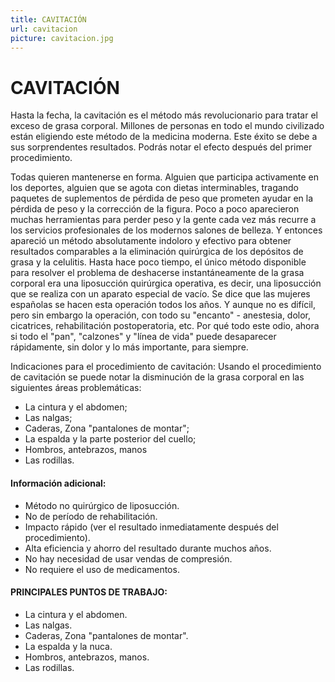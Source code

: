 ```yaml
---
title: CAVITACIÓN
url: cavitacion
picture: cavitacion.jpg
---
```


# CAVITACIÓN

Hasta la fecha, la cavitación es el método más revolucionario para tratar el exceso de grasa corporal. Millones de personas en todo el mundo civilizado están eligiendo este método de la medicina moderna. Este éxito se debe a sus sorprendentes resultados. Podrás notar el efecto después del primer procedimiento.

Todas quieren mantenerse en forma. Alguien que participa activamente en los deportes, alguien que se agota con dietas interminables, tragando paquetes de suplementos de pérdida de peso que prometen ayudar en la pérdida de peso y la corrección de la figura. Poco a poco aparecieron muchas herramientas para perder peso y la gente cada vez más recurre a los servicios profesionales de los modernos salones de belleza. Y entonces apareció un método absolutamente indoloro y efectivo para obtener resultados comparables a la eliminación quirúrgica de los depósitos de grasa y la celulitis.
Hasta hace poco tiempo, el único método disponible para resolver el problema de deshacerse instantáneamente de la grasa corporal era una liposucción quirúrgica operativa, es decir, una liposucción que se realiza con un aparato especial de vacío. Se dice que las mujeres españolas se hacen esta operación todos los años. Y aunque no es difícil, pero sin embargo la operación, con todo su "encanto" - anestesia, dolor, cicatrices, rehabilitación postoperatoria, etc. Por qué todo este odio, ahora si todo el "pan", "calzones" y "línea de vida" puede desaparecer rápidamente, sin dolor y lo más importante, para siempre.

Indicaciones para el procedimiento de cavitación:
Usando el procedimiento de cavitación se puede notar la disminución de la grasa corporal en las siguientes áreas problemáticas:

- La cintura y el abdomen;
- Las nalgas;
- Caderas, Zona "pantalones de montar";
- La espalda y la parte posterior del cuello;
- Hombros, antebrazos, manos
- Las rodillas.

#### Información adicional:

- Método no quirúrgico de liposucción. 
- No de período de rehabilitación.
- Impacto rápido (ver el resultado inmediatamente después del procedimiento).
- Alta eficiencia y ahorro del resultado durante muchos años. 
- No hay necesidad de usar vendas de compresión. 
- No requiere el uso de medicamentos.

#### PRINCIPALES PUNTOS DE TRABAJO:

- La cintura y el abdomen.
- Las nalgas.
- Caderas, Zona "pantalones de montar".
- La espalda y la nuca. 
- Hombros, antebrazos, manos. 
- Las rodillas.
